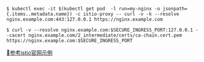 ```
$ kubectl exec -it $(kubectl get pod  -l run=my-nginx -o jsonpath={.items..metadata.name}) -c istio-proxy -- curl -v -k --resolve nginx.example.com:443:127.0.0.1 https://nginx.example.com
```
```
$ curl -v --resolve nginx.example.com:$SECURE_INGRESS_PORT:127.0.0.1 --cacert nginx.example.com/2_intermediate/certs/ca-chain.cert.pem https://nginx.example.com:$SECURE_INGRESS_PORT
```

[参考istio官网示例](https://istio.io/zh/docs/examples/advanced-gateways/ingress-sni-passthrough/)